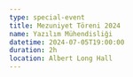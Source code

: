 ```yaml
---
type: special-event
title: Mezuniyet Töreni 2024
name: Yazılım Mühendisliği
datetime: 2024-07-05T19:00:00
duration: 2h
location: Albert Long Hall
---
```

